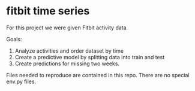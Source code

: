 # fitbit time series

For this project we were given Fitbit activity data. 

Goals:

1. Analyze activities and order dataset by time
2. Create a predictive model by splitting data into train and test
3. Create predictions for missing two weeks.

Files needed to reproduce are contained in this repo. There are no special env.py files.

